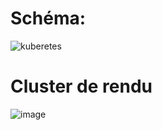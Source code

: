 # Schéma:

![kuberetes](https://github.com/user-attachments/assets/f30a945e-4255-4052-83a2-1d0d2162cfa4)

# Cluster de rendu
![image](https://github.com/user-attachments/assets/cebab4a4-b64c-4aa5-a520-6e90d659a3cd)
